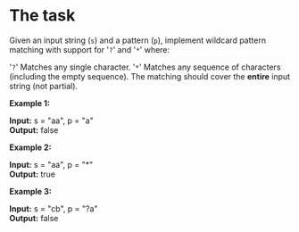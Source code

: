 # The task

Given an input string (`s`) and a pattern (`p`), implement wildcard pattern matching with support for '`?`' and '`*`' where:

'`?`' Matches any single character.
'`*`' Matches any sequence of characters (including the empty sequence).
The matching should cover the **entire** input string (not partial).

**Example 1:**

**Input:** s = "aa", p = "a"  
**Output:** false

**Example 2:**

**Input:** s = "aa", p = "*"  
**Output:** true

**Example 3:**

**Input:** s = "cb", p = "?a"  
**Output:** false
